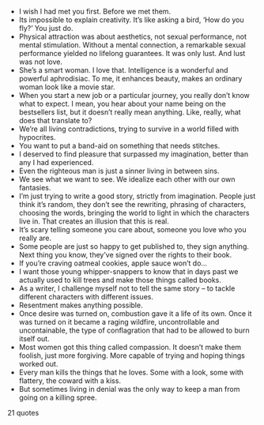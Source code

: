  - I wish I had met you first. Before we met them.
 - Its impossible to explain creativity. It’s like asking a bird, ‘How do you fly?’ You just do.
 - Physical attraction was about aesthetics, not sexual performance, not mental stimulation. Without a mental connection, a remarkable sexual performance yielded no lifelong guarantees. It was only lust. And lust was not love.
 - She’s a smart woman. I love that. Intelligence is a wonderful and powerful aphrodisiac. To me, it enhances beauty, makes an ordinary woman look like a movie star.
 - When you start a new job or a particular journey, you really don’t know what to expect. I mean, you hear about your name being on the bestsellers list, but it doesn’t really mean anything. Like, really, what does that translate to?
 - We’re all living contradictions, trying to survive in a world filled with hypocrites.
 - You want to put a band-aid on something that needs stitches.
 - I deserved to find pleasure that surpassed my imagination, better than any I had experienced.
 - Even the righteous man is just a sinner living in between sins.
 - We see what we want to see. We idealize each other with our own fantasies.
 - I’m just trying to write a good story, strictly from imagination. People just think it’s random, they don’t see the rewriting, phrasing of characters, choosing the words, bringing the world to light in which the characters live in. That creates an illusion that this is real.
 - It’s scary telling someone you care about, someone you love who you really are.
 - Some people are just so happy to get published to, they sign anything. Next thing you know, they’ve signed over the rights to their book.
 - If you’re craving oatmeal cookies, apple sauce won’t do...
 - I want those young whipper-snappers to know that in days past we actually used to kill trees and make those things called books.
 - As a writer, I challenge myself not to tell the same story – to tackle different characters with different issues.
 - Resentment makes anything possible.
 - Once desire was turned on, combustion gave it a life of its own. Once it was turned on it became a raging wildfire, uncontrollable and uncontainable, the type of conflagration that had to be allowed to burn itself out.
 - Most women got this thing called compassion. It doesn’t make them foolish, just more forgiving. More capable of trying and hoping things worked out.
 - Every man kills the things that he loves. Some with a look, some with flattery, the coward with a kiss.
 - But sometimes living in denial was the only way to keep a man from going on a killing spree.

21 quotes